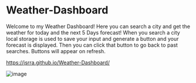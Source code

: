 # Weather-Dashboard

Welcome to my Weather Dashboard!
Here you can search a city and get the weather for today and the next 5 Days forecast!
When you search a city local storage is used to save your input and generate a button and your forecast is displayed.
Then you can click that button to go back to past searches.
Buttons will appear on refresh.

https://jsrra.github.io/Weather-Dashboard/

![image](https://user-images.githubusercontent.com/117794483/214784538-1a6d8151-8007-4b6e-a609-9fc1de820fd9.png)
